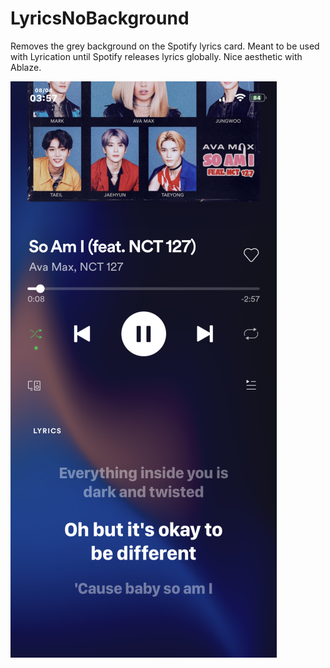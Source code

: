 # LyricsNoBackground

Removes the grey background on the Spotify lyrics card. Meant to be used with Lyrication until Spotify releases lyrics globally. Nice aesthetic with Ablaze.

<img src="https://github.com/zhenguwu/LyricsNoBackground/blob/master/IMG_2141.png" />
